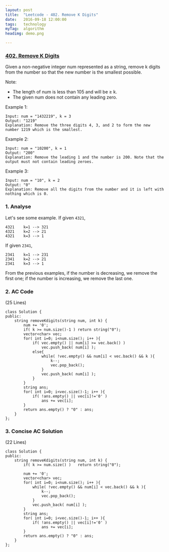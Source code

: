 ```yaml
---
layout: post
title:  "Leetcode - 402. Remove K Digits"
date:   2016-09-18 12:00:00
tags:	technology
myTag:	algorithm
headimg: demo.png

---
```


### [402. Remove K Digits](https://leetcode.com/problems/remove-k-digits/)

Given a non-negative integer num represented as a string, remove k digits from the number so that the new number is the smallest possible.

Note:
+ The length of num is less than 105 and will be ≥ k.
+ The given num does not contain any leading zero.

Example 1:

	Input: num = "1432219", k = 3
	Output: "1219"
	Explanation: Remove the three digits 4, 3, and 2 to form the new number 1219 which is the smallest.

Example 2:

	Input: num = "10200", k = 1
	Output: "200"
	Explanation: Remove the leading 1 and the number is 200. Note that the output must not contain leading zeroes.

Example 3:

	Input: num = "10", k = 2
	Output: "0"
	Explanation: Remove all the digits from the number and it is left with nothing which is 0.

### 1. Analyse

Let's see some example. If given `4321`,

	4321	k=1 -->	321
	4321	k=2 --> 21
	4321	k=3 --> 1

If given `2341`,
	
	2341	k=1 --> 231
	2341	k=2 --> 21
	2341	k=3 --> 1

From the previous examples, if the number is decreasing, we remove the first one; if the number is increasing, we remove the last one.

### 2. AC Code

(25 Lines)

	class Solution {
	public:
	    string removeKdigits(string num, int k) {
			num += '0';
			if( k >= num.size()-1 )	return string("0");        
			vector<char> vec; 
			for( int i=0; i<num.size(); i++ ){
				if( vec.empty() || num[i] >= vec.back() )
					vec.push_back( num[i] );
				else{
					while( !vec.empty() && num[i] < vec.back() && k ){
						k--;
						vec.pop_back();
					}
					vec.push_back( num[i] );
				}
			}
			string ans;
			for( int i=0; i<vec.size()-1; i++ ){
				if( !ans.empty() || vec[i]!='0' )
					ans += vec[i];
			}
			return ans.empty() ? "0" : ans;
	    }
	};
	
### 3. Concise AC Solution

(22 Lines)

	class Solution {
	public:
	    string removeKdigits(string num, int k) {
			if( k >= num.size() )	return string("0");        

			num += '0';
			vector<char> vec; 
			for( int i=0; i<num.size(); i++ ){
				while( !vec.empty() && num[i] < vec.back() && k ){
					k--;
					vec.pop_back();
				}
				vec.push_back( num[i] );
			}
			string ans;
			for( int i=0; i<vec.size()-1; i++ ){
				if( !ans.empty() || vec[i]!='0' )
					ans += vec[i];
			}
			return ans.empty() ? "0" : ans;
	    }
	};



